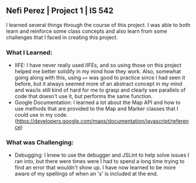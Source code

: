 ## Nefi Perez | Project 1 | IS 542
I learned several things through the course of this project. I was able to both learn and reinforce some class concepts and also learn from some challenges that I faced in creating this project.


### What I Learned:
* IIFE: I have never really used IIFEs, and so using those on this project helped me better solidify in my mind how they work. Also, somewhat going along with this, using `=>` was good to practice since I had seen it before, but it always seemed more of an abstract concept in my mind and was/is still kind of hard for me to grasp and clearly see parallels of code that doesn't use it, but performs the same function.
* Google Documentation: I learned a lot about the Map API and how to use methods that are provided to the Map and Marker classes that I could use in my code. (https://developers.google.com/maps/documentation/javascript/reference)

### What was Challenging:
* Debugging: I knew to use the debugger and JSLint to help solve issues I ran into, but there were times were I had to spend a long time trying to find an error that wouldn't show up. I have now learned to be more aware of my spellings of when an 's' is included at the end. 
